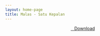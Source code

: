 ```yaml
---
layout: home-page
title: Malas - Satu Kepalan
---
```


<center>
<a href="https://drive.google.com/uc?authuser=0&id=1_giuO-3MokKn44Rjtbm26MXEOoTQni8U&export=download" ><i class="fa fa-caret-down" aria-hidden="true"></i>&nbsp; &nbsp;Download</a>
</center>
